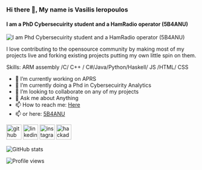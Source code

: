 ### Hi there 👋, My name is Vasilis Ieropoulos
#### I am a PhD Cybersecuirity student and a HamRadio operator (5B4ANU)
![I am Phd Cybersecuirity student and a HamRadio operator (5B4ANU)](https://s3.amazonaws.com/files.qrz.com/u/5b4anu/0_jpeg.jpg)

I love contributing to the opensource community by making most of my projects live and forking existing projects putting my own little spin on them.

Skills: ARM assembly /C/ C++ / C#/Java/Python/Haskell/ JS /HTML/ CSS

- 🔭 I’m currently working on APRS 
- 🌱 I’m currently doing a Phd in Cybersecuirity Analytics
- 👯 I’m looking to collaborate on any of my projects
- 💬 Ask me about Anything 
- 📫 How to reach me: [Here](https://www.linkedin.com/in/vasilis-ieropoulos-176507138/) 
- 📫 or here: [5B4ANU](www.5b4anu.com)

[<img src='https://cdn.jsdelivr.net/npm/simple-icons@3.0.1/icons/github.svg' alt='github' height='40'>](https://github.com/slayingripper)  [<img src='https://cdn.jsdelivr.net/npm/simple-icons@3.0.1/icons/linkedin.svg' alt='linkedin' height='40'>](https://www.linkedin.com/in/vasilis-ieropoulos-176507138/)  [<img src='https://cdn.jsdelivr.net/npm/simple-icons@3.0.1/icons/instagram.svg' alt='instagram' height='40'>](https://www.instagram.com/billyhollywilly273/)  [<img src='https://cdn.jsdelivr.net/npm/simple-icons@3.0.1/icons/hackaday.svg' alt='hackaday' height='40'>](https://www.qrz.com/db/5B4ANU)  

![GitHub stats](https://github-readme-stats.vercel.app/api?username=slayingripper&show_icons=true)  

![Profile views](https://gpvc.arturio.dev/slayingripper)  
